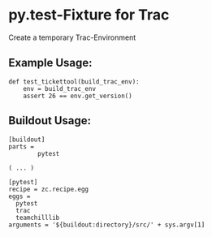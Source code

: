 py.test-Fixture for Trac
========================

Create a temporary Trac-Environment

Example Usage:
--------------

    def test_tickettool(build_trac_env):
        env = build_trac_env
        assert 26 == env.get_version()

Buildout Usage:
---------------

    [buildout]
    parts =
            pytest

    ( ... )

    [pytest]
    recipe = zc.recipe.egg
    eggs =
      pytest
      trac
      teamchilllib
    arguments = '${buildout:directory}/src/' + sys.argv[1]
